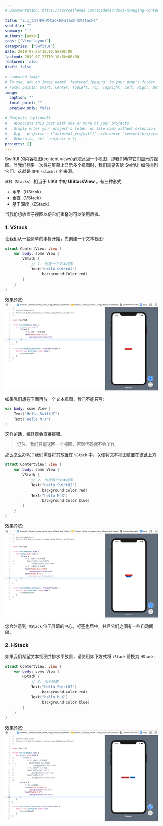 ```yaml
---
# Documentation: https://sourcethemes.com/academic/docs/managing-content/

title: "2.1_如何使用VStack和HStack创建stacks"
subtitle: ""
summary: " "
authors: [admin]
tags: ["View layout"]
categories: ["SwfitUI"]
date: 2019-07-25T10:10:50+08:00
lastmod: 2019-07-25T10:10:50+08:00
featured: false
draft: false

# Featured image
# To use, add an image named `featured.jpg/png` to your page's folder.
# Focal points: Smart, Center, TopLeft, Top, TopRight, Left, Right, BottomLeft, Bottom, BottomRight.
image:
  caption: ""
  focal_point: ""
  preview_only: false

# Projects (optional).
#   Associate this post with one or more of your projects.
#   Simply enter your project's folder or file name without extension.
#   E.g. `projects = ["internal-project"]` references `content/project/deep-learning/index.md`.
#   Otherwise, set `projects = []`.
projects: []
---
```


SwiftUI 的内容视图(content views)必须返回一个视图，即我们希望它们显示的视图。当我们想要一次性在屏幕上显示多个视图时，我们需要告诉 SwiftUI 如何排列它们，这就是 `堆栈（stacks）`的来源。

`堆栈（Stacks）` 相当于 UIKit 中的 **UIStackView** 。有三种形式: 

* 水平（HStack）
* 垂直（VStack）
* 基于深度（ZStack）

当我们想放置子视图以便它们重叠时可以使用后者。

### 1. VStack
让我们从一些简单的事情开始，先创建一个文本视图:
```swift
struct ContentView: View {
    var body: some View {
        VStack {
            // 1. 创建一个文本视图
            Text("Hello SwiftUI")
                .background(Color.red)
        }
    }
}
```
效果预览:
![2.1_single_text](img/2.1_single_text.png "A single text")

如果我们想在下面再放一个文本视图，我们不能只写:
```swift
var body: some View {
    Text("Hello SwiftUI")
    Text("Hello M X")
}
```
这样的话，编译器会直接报错。

> 记住，我们只能返回一个视图，否则代码就不会工作。

那么怎么办呢？我们需要将其放置在 `VStack` 中，以便将文本视图放置在彼此上方:
```swift
struct ContentView: View {
    var body: some View {
        VStack {
            // 2. 创建两个文本视图
            Text("Hello SwiftUI")
                .background(Color.red)
            Text("hello M X")
                .background(Color.blue)
        }
    }
}
```
效果预览:
![2.1_two_text_in_vstack](img/2.1_two_text_in_vstack.png "Two texts in VStack")

您会注意到: `VStack` 位于屏幕的中心，标签也居中，并且它们之间有一些自动间隔。

### 2. HStack
如果我们希望文本视图并排水平放置，请使用如下方式将 `VStack` 替换为 `HStack`:
```swift
struct ContentView: View {
    var body: some View {
        HStack {
            // 3. 水平放置
            Text("Hello SwiftUI")
                .background(Color.red)
            Text("hello M X")
                .background(Color.blue)
        }
    }
}
```
效果预览:
![2.1_two_text_in_hstack](img/2.1_two_text_in_hstack.png "Two texts in HStack")